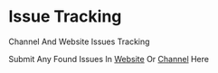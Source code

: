 # Issue Tracking
Channel And Website Issues Tracking

Submit Any Found Issues In [Website](https://elzero.org/) Or [Channel](https://www.youtube.com/c/ElzeroInfo/playlists) Here



